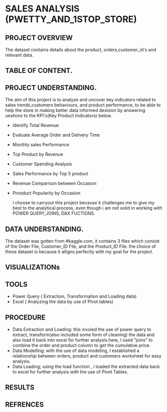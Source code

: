# SALES ANALYSIS (PWETTY_AND_1STOP_STORE)
## PROJECT OVERVIEW
  The dataset contains details about the product, orders,customer_id's and relevant data.

## TABLE OF CONTENT.


 ## PROJECT UNDERSTANDING.
  The aim of this project is to analyze and uncover key indicators related to sales trends,customers behaviours, and product performance, to be able to help the store in making better data informed desision by answering uestions to the KPI's(Key Product Indicators) below.
  
  - Identify Total Revenue.
  - Evaluate Average Order and Delivery Time
  - Monthly sales Performance
  - Top Product by Revenue
  - Customer Spending Analysis
  - Sales Performance by Top 5 product
  - Revenue Comparison between Occasion
  - Prooduct Popularity by Occasion
    
    I choose to carryout this project because it challenges me to give my best to the analytical process, even though i am not solid in working with POWER QUERY,JOINS, DAX FUCTIONS.

 ## DATA UNDERSTANDING.
 The dataset was gotten from #kaggle.com, it contains 3 files which consist of the Order File, Customer_ID File, and the Product_ID File.
 the choice of these dataset is because it alligns perfectly with my goal for the project.

 ## VISUALIZATIONs

 ## TOOLS
 - Power Query ( Extraction, Transformation and Loading data)
 - Excel ( Analyzing the data by use of PIvot tables)

## PROCEDURE
- Data Extraction and Loading: this involed the use of power query to extract, transform(also included some form of cleaning) the data and also load it back into excel for further analysis.here, I used “joins” to combine the order and product column to  get the cumulative price.
- Data Modelling: with the use of data modeling, I established a relationship between orders, product and customers worksheet for easy analysis.
- Data Loading; using the load function , i loaded the extracted data back to excel for further analysis with the use of Pivot Tables.

## RESULTS


## REFRENCES 
